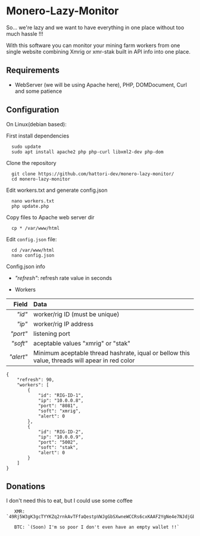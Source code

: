 # Monero-Lazy-Monitor

So... we're lazy and we want to have everything in one place without too much hassle !!!

With this software you can monitor your mining farm workers from one single website combining Xmrig or xmr-stak built in API info into one place.

## Requirements 

- WebServer (we will be using Apache here), PHP, DOMDocument, Curl and some patience

## Configuration

On Linux(debian based):

First install dependencies
```
  sudo update
  sudo apt install apache2 php php-curl libxml2-dev php-dom
```
Clone the repository
```
  git clone https://github.com/hattori-dev/monero-lazy-monitor/
  cd monero-lazy-monitor
```
Edit workers.txt and generate config.json
```
  nano workers.txt 
  php update.php
```
Copy files to Apache web server dir
```
  cp * /var/www/html
```
Edit `config.json` file: 
```
  cd /var/www/html
  nano config.json
```
Config.json info

- *"refresh"*: refresh rate value in seconds

- Workers

| Field | Data |
| ---: | :--- |
| *"id"* | worker/rig ID (must be unique) |
| *"ip"* | worker/rig IP address |
| *"port"* | listening port |
| *"soft"* | aceptable values "xmrig" or "stak" |
| *"alert"* | Minimum aceptable thread hashrate, iqual or bellow this value, threads will apear in red color 
```
{
    "refresh": 90,
    "workers": [
        {
            "id": "RIG-ID-1",
            "ip": "10.0.0.8",
            "port": "8081",
            "soft": "xmrig",
            "alert": 0
        },
        {
            "id": "RIG-ID-2",
            "ip": "10.0.0.9",
            "port": "5002",
            "soft": "stak",
            "alert": 0
        }
    ]
}
```
## Donations 

I don't need this to eat, but I could use some coffee
```    
   XMR: `49Rj5W3gK3gcTYYKZq2rnkAvTFfaQestpVWJgGbSXwneWCCRs6cxKAAF2YgNe4e7NJdjGbqUyqMwj38SQfp3V5XmAzrjMdu`
    
   BTC: `(Soon) I'm so poor I don't even have an empty wallet !!`
```
